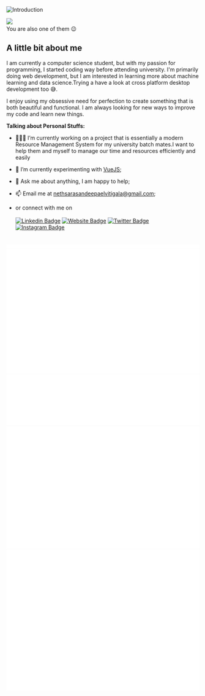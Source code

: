 <img src="./custom-styled-svgs/title.svg" style="width: 100%;height: 300px;" alt="Introduction">

![](https://visitor-badge.glitch.me/badge?page_id=Nethrenial.Nethrenial)  
You are also one of them :wink:


## A little bit about me

I am currently a computer science student, but with my passion for programming, I started coding way before attending university. I'm primarily doing web development, but I am interested in learning more about machine learning and data science.Trying a have a look at cross platform desktop development too :sweat_smile:.

I enjoy using my obsessive need for perfection to create something that is both beautiful and functional. I am always looking for new ways to improve my code and learn new things.

**Talking about Personal Stuffs:**

- 👨🏻‍💻 I’m currently working on a project that is essentially a modern Resource Management System for my university batch mates.I want to help them and myself to manage our time and resources efficiently and easily

- 🚀 I’m currently experimenting with [VueJS](https://vuejs.org);
- 💬 Ask me about anything, I am happy to help;
- 📫 Email me at nethsarasandeepaelvitigala@gmail.com;
- or connect with me on <br/><br/>
    [![Linkedin Badge](https://img.shields.io/badge/-LinkedIn-0e76a8?style=flat-square&logo=Linkedin&logoColor=white)](https://linkedin.com/in/nethsara-elvitigala)
    [![Website Badge](https://img.shields.io/badge/Website-3b5998?style=flat-square&logo=google-chrome&logoColor=white)](https://nethrenial.github.io)
    [![Twitter Badge](https://img.shields.io/badge/-Twitter-00acee?style=flat-square&logo=Twitter&logoColor=white)](https://twitter.com/nethsara)
    [![Instagram Badge](https://img.shields.io/badge/-Instagram-e4405f?style=flat-square&logo=Instagram&logoColor=white)](https://instagram.com/nethsara.sandeepa/)
    <!-- [![Medium Badge](https://img.shields.io/badge/medium-%2312100E.svg?&style=for-square&logo=medium&logoColor=white)](https://gapur-kassym.medium.com/) -->
<!-- - 📝 [Resume](https://gkassym.netlify.app/Resume.pdf). -->

</br>


<img src="./github-metrics.svg" alt="Metrics"/>
<img src="./isocalendar.svg" alt="Calendar"/>
<img src="./languages.svg" alt="Languages"/>
<img src="./achievements.svg" alt="Achievements"/>
<img src="./habits.svg" alt="Habits"/>
</div>


<!--
**Nethrenial/Nethrenial** is a ✨ _special_ ✨ repository because its `README.md` (this file) appears on your GitHub profile.

Here are some ideas to get you started:

- 🔭 I’m currently working on ...
- 🌱 I’m currently learning ...
- 👯 I’m looking to collaborate on ...
- 🤔 I’m looking for help with ...
- 💬 Ask me about ...
- 📫 How to reach me: ...
- 😄 Pronouns: ...
- ⚡ Fun fact: ...
-->
